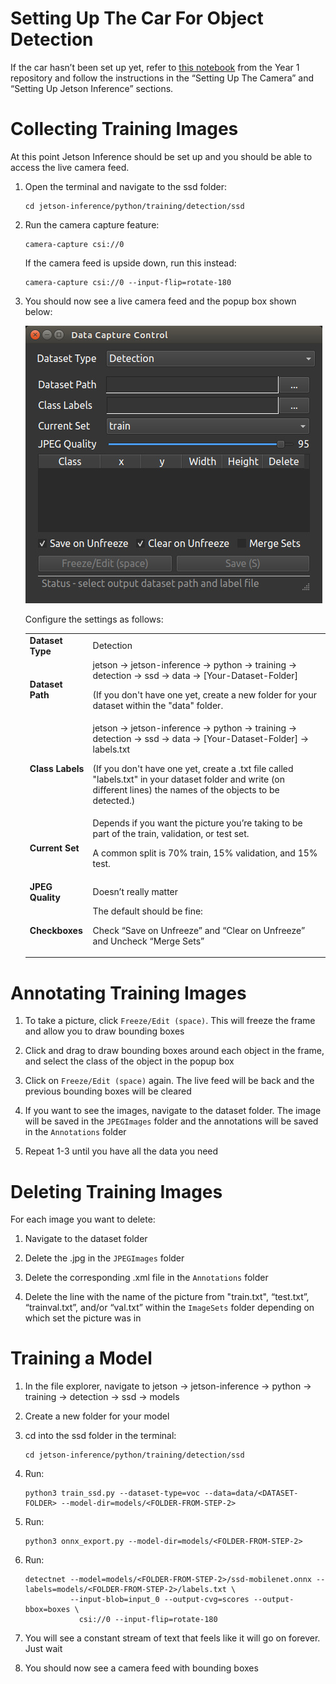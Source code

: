 # Setting Up The Car For Object Detection

If the car hasn’t been set up yet, refer to [this notebook](https://github.com/JetRacer-Soccer-League/JetRacer-Soccer-League-Year-1/blob/main/Object%20Detection/Object%20Detection.ipynb) from the Year 1 repository and follow the instructions in the “Setting Up The Camera” and “Setting Up Jetson Inference” sections.


# Collecting Training Images

At this point Jetson Inference should be set up and you should be able to access the live camera feed.

1. Open the terminal and navigate to the ssd folder:

    ```
    cd jetson-inference/python/training/detection/ssd
    ```

2. Run the camera capture feature: 

    ```
    camera-capture csi://0
    ```

    If the camera feed is upside down, run this instead: 

    ```
    camera-capture csi://0 --input-flip=rotate-180
    ```

3. You should now see a live camera feed and the popup box shown below:

    ![popup-box](pytorch-collection-detection-widget.jpg)

    Configure the settings as follows:

    <table>
      <tr>
      <td>
    <b>Dataset Type</b>
      </td>
      <td>Detection
      </td>
      </tr>
      <tr>
      <td>
      <b>Dataset Path</b>
      </td>
      <td>jetson → jetson-inference → python → training → detection → ssd → data → [Your-Dataset-Folder]
      <p> (If you don't have one yet, create a new folder for your dataset within the "data" folder. 
      </td>
      </tr>
      <tr>
      <td>
      <b>Class Labels</b>
      </td>
      <td>jetson → jetson-inference → python → training → detection → ssd → data → [Your-Dataset-Folder] → labels.txt
      <p> (If you don't have one yet, create a .txt file called "labels.txt" in your dataset folder and write (on different lines) the names of the objects to be detected.)
      </td>
      </tr>
      <tr>
      <td>
      <b>Current Set</b>
      </td>
      <td>Depends if you want the picture you’re taking to be part of the train, validation, or test set.
    <p>
    A common split is 70% train, 15% validation, and 15% test.
      </td>
      </tr>
      <tr>
      <td>
      <b>JPEG Quality</b>
      </td>
      <td>Doesn’t really matter
      </td>
      </tr>
      <tr>
      <td>
      <b>Checkboxes</b>
      </td>
      <td>The default should be fine:
    <p>
    Check “Save on Unfreeze” and “Clear on Unfreeze” and Uncheck “Merge Sets”
      </td>
      </tr>
    </table>


# Annotating Training Images

1. To take a picture, click `Freeze/Edit (space)`. This will freeze the frame and allow you to draw bounding boxes

2. Click and drag to draw bounding boxes around each object in the frame, and select the class of the object in the popup box

3. Click on `Freeze/Edit (space)` again. The live feed will be back and the previous bounding boxes will be cleared

4. If you want to see the images, navigate to the dataset folder. The image will be saved in the `JPEGImages` folder and the annotations will be saved in the `Annotations` folder

5. Repeat 1-3 until you have all the data you need


# Deleting Training Images

For each image you want to delete:

1. Navigate to the dataset folder

2. Delete the .jpg in the `JPEGImages` folder

3. Delete the corresponding .xml file in the `Annotations` folder

4. Delete the line with the name of the picture from "train.txt", “test.txt”, “trainval.txt”, and/or “val.txt” within the `ImageSets` folder depending on which set the picture was in


# Training a Model

1. In the file explorer, navigate to jetson → jetson-inference → python → training → detection → ssd → models

2. Create a new folder for your model

3. cd into the ssd folder in the terminal:

    ```
    cd jetson-inference/python/training/detection/ssd
    ```

4. Run: 

    ```
    python3 train_ssd.py --dataset-type=voc --data=data/<DATASET-FOLDER> --model-dir=models/<FOLDER-FROM-STEP-2>
    ``` 

5. Run:

    ```
    python3 onnx_export.py --model-dir=models/<FOLDER-FROM-STEP-2>
    ```

6. Run:

    ```
    detectnet --model=models/<FOLDER-FROM-STEP-2>/ssd-mobilenet.onnx --labels=models/<FOLDER-FROM-STEP-2>/labels.txt \
              --input-blob=input_0 --output-cvg=scores --output-bbox=boxes \
                csi://0 --input-flip=rotate-180
    ```

7. You will see a constant stream of text that feels like it will go on forever. Just wait

8. You should now see a camera feed with bounding boxes
